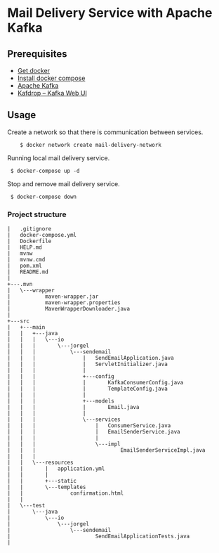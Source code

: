 # Mail Delivery Service with Apache Kafka

## Prerequisites
* [Get docker](https://docs.docker.com/get-docker/)
* [Install docker compose](https://docs.docker.com/compose/install/)
* [Apache Kafka](https://kafka.apache.org/documentation/)
* [Kafdrop – Kafka Web UI  ](https://github.com/obsidiandynamics/kafdrop)

## Usage

Create a network so that there is communication between services.

```shell 
	$ docker network create mail-delivery-network
```

Running local mail delivery service.
```shell
 $ docker-compose up -d
```

Stop and remove mail delivery service.
```shell
 $ docker-compose down
```


### Project structure

```shell
|   .gitignore
|   docker-compose.yml
|   Dockerfile
|   HELP.md
|   mvnw
|   mvnw.cmd
|   pom.xml
|   README.md
|
+---.mvn
|   \---wrapper
|           maven-wrapper.jar
|           maven-wrapper.properties
|           MavenWrapperDownloader.java
|           
+---src
|   +---main
|   |   +---java
|   |   |   \---io
|   |   |       \---jorgel
|   |   |           \---sendemail
|   |   |               |   SendEmailApplication.java
|   |   |               |   ServletInitializer.java
|   |   |               |   
|   |   |               +---config
|   |   |               |       KafkaConsumerConfig.java
|   |   |               |       TemplateConfig.java
|   |   |               |       
|   |   |               +---models
|   |   |               |       Email.java
|   |   |               |       
|   |   |               \---services
|   |   |                   |   ConsumerService.java
|   |   |                   |   EmailSenderService.java
|   |   |                   |   
|   |   |                   \---impl
|   |   |                           EmailSenderServiceImpl.java
|   |   |                           
|   |   \---resources
|   |       |   application.yml
|   |       |   
|   |       +---static
|   |       \---templates
|   |               confirmation.html
|   |               
|   \---test
|       \---java
|           \---io
|               \---jorgel
|                   \---sendemail
|                           SendEmailApplicationTests.java
|                           
```
